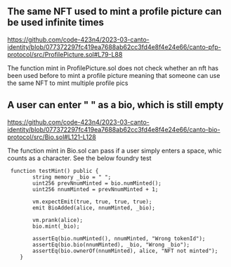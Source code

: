 ## The same NFT used to mint a profile picture can be used infinite times
https://github.com/code-423n4/2023-03-canto-identity/blob/077372297fc419ea7688ab62cc3fd4e8f4e24e66/canto-pfp-protocol/src/ProfilePicture.sol#L79-L88

The function mint in ProfilePicture.sol does not check whether an nft has been used before to mint a profile picture meaning that someone can use the same NFT to mint multiple profile pics






## A user can enter " " as a bio, which is still empty

https://github.com/code-423n4/2023-03-canto-identity/blob/077372297fc419ea7688ab62cc3fd4e8f4e24e66/canto-bio-protocol/src/Bio.sol#L121-L128

The function mint in Bio.sol can pass if a user simply enters a space, whic counts as a character. See the below foundry test 
```
 function testMint() public {
        string memory _bio = " ";
        uint256 prevNnumMinted = bio.numMinted();
        uint256 nnumMinted = prevNnumMinted + 1;

        vm.expectEmit(true, true, true, true);
        emit BioAdded(alice, nnumMinted, _bio);

        vm.prank(alice);
        bio.mint(_bio);

        assertEq(bio.numMinted(), nnumMinted, "Wrong tokenId");
        assertEq(bio.bio(nnumMinted), _bio, "Wrong _bio");
        assertEq(bio.ownerOf(nnumMinted), alice, "NFT not minted");
    }
```

